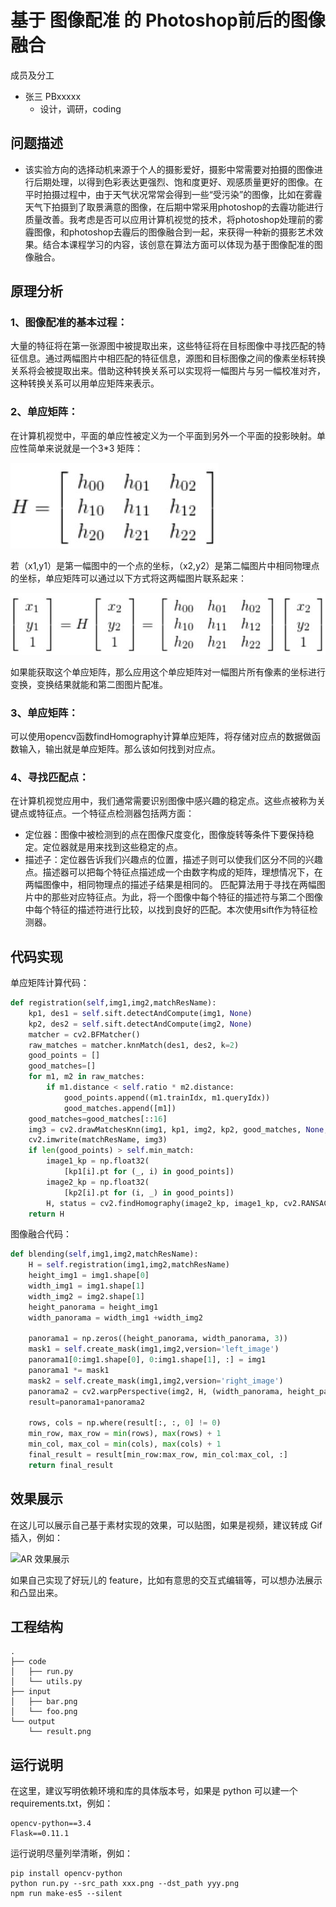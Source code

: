 # 基于 图像配准 的 Photoshop前后的图像融合

成员及分工
- 张三 PBxxxxx
  - 设计，调研，coding


## 问题描述

- 该实验方向的选择动机来源于个人的摄影爱好，摄影中常需要对拍摄的图像进行后期处理，以得到色彩表达更强烈、饱和度更好、观感质量更好的图像。在平时拍摄过程中，由于天气状况常常会得到一些“受污染”的图像，比如在雾霾天气下拍摄到了取景满意的图像，在后期中常采用photoshop的去霾功能进行质量改善。我考虑是否可以应用计算机视觉的技术，将photoshop处理前的雾霾图像，和photoshop去霾后的图像融合到一起，来获得一种新的摄影艺术效果。结合本课程学习的内容，该创意在算法方面可以体现为基于图像配准的图像融合。

## 原理分析

### 1、图像配准的基本过程：
大量的特征将在第一张源图中被提取出来，这些特征将在目标图像中寻找匹配的特征信息。通过两幅图片中相匹配的特征信息，源图和目标图像之间的像素坐标转换关系将会被提取出来。借助这种转换关系可以实现将一幅图片与另一幅校准对齐，这种转换关系可以用单应矩阵来表示。
### 2、单应矩阵：
在计算机视觉中，平面的单应性被定义为一个平面到另外一个平面的投影映射。单应性简单来说就是一个3*3 矩阵：

![image]( https://github.com/USTC-Computer-Vision-2021/project-cv_dyq/blob/main/funcImg/func1.JPG)

若（x1,y1）是第一幅图中的一个点的坐标，（x2,y2）是第二幅图片中相同物理点的坐标，单应矩阵可以通过以下方式将这两幅图片联系起来：

![image]( https://github.com/USTC-Computer-Vision-2021/project-cv_dyq/blob/main/funcImg/func2.JPG)

如果能获取这个单应矩阵，那么应用这个单应矩阵对一幅图片所有像素的坐标进行变换，变换结果就能和第二图图片配准。
### 3、单应矩阵：
可以使用opencv函数findHomography计算单应矩阵，将存储对应点的数据做函数输入，输出就是单应矩阵。那么该如何找到对应点。
### 4、寻找匹配点：
在计算机视觉应用中，我们通常需要识别图像中感兴趣的稳定点。这些点被称为关键点或特征点。一个特征点检测器包括两方面：
- 定位器：图像中被检测到的点在图像尺度变化，图像旋转等条件下要保持稳定。定位器就是用来找到这些稳定的点。
- 描述子：定位器告诉我们兴趣点的位置，描述子则可以使我们区分不同的兴趣点。描述器可以把每个特征点描述成一个由数字构成的矩阵，理想情况下，在两幅图像中，相同物理点的描述子结果是相同的。
匹配算法用于寻找在两幅图片中的那些对应特征点。为此，将一个图像中每个特征的描述符与第二个图像中每个特征的描述符进行比较，以找到良好的匹配。本次使用sift作为特征检测器。

## 代码实现

单应矩阵计算代码：
```python
def registration(self,img1,img2,matchResName):
    kp1, des1 = self.sift.detectAndCompute(img1, None)
    kp2, des2 = self.sift.detectAndCompute(img2, None)
    matcher = cv2.BFMatcher()
    raw_matches = matcher.knnMatch(des1, des2, k=2)
    good_points = []
    good_matches=[]
    for m1, m2 in raw_matches:
        if m1.distance < self.ratio * m2.distance:
            good_points.append((m1.trainIdx, m1.queryIdx))
            good_matches.append([m1])
    good_matches=good_matches[::16]
    img3 = cv2.drawMatchesKnn(img1, kp1, img2, kp2, good_matches, None, flags=2)
    cv2.imwrite(matchResName, img3)
    if len(good_points) > self.min_match:
        image1_kp = np.float32(
            [kp1[i].pt for (_, i) in good_points])
        image2_kp = np.float32(
            [kp2[i].pt for (i, _) in good_points])
        H, status = cv2.findHomography(image2_kp, image1_kp, cv2.RANSAC,5.0)
    return H
```
图像融合代码：
```python
def blending(self,img1,img2,matchResName):
    H = self.registration(img1,img2,matchResName)
    height_img1 = img1.shape[0]
    width_img1 = img1.shape[1]
    width_img2 = img2.shape[1]
    height_panorama = height_img1
    width_panorama = width_img1 +width_img2

    panorama1 = np.zeros((height_panorama, width_panorama, 3))
    mask1 = self.create_mask(img1,img2,version='left_image')
    panorama1[0:img1.shape[0], 0:img1.shape[1], :] = img1
    panorama1 *= mask1
    mask2 = self.create_mask(img1,img2,version='right_image')
    panorama2 = cv2.warpPerspective(img2, H, (width_panorama, height_panorama))*mask2
    result=panorama1+panorama2

    rows, cols = np.where(result[:, :, 0] != 0)
    min_row, max_row = min(rows), max(rows) + 1
    min_col, max_col = min(cols), max(cols) + 1
    final_result = result[min_row:max_row, min_col:max_col, :]
    return final_result
```

## 效果展示

在这儿可以展示自己基于素材实现的效果，可以贴图，如果是视频，建议转成 Gif 插入，例如：

![AR 效果展示](demo/ar.gif)

如果自己实现了好玩儿的 feature，比如有意思的交互式编辑等，可以想办法展示和凸显出来。

## 工程结构

```text
.
├── code
│   ├── run.py
│   └── utils.py
├── input
│   ├── bar.png
│   └── foo.png
└── output
    └── result.png
```

## 运行说明

在这里，建议写明依赖环境和库的具体版本号，如果是 python 可以建一个 requirements.txt，例如：

```
opencv-python==3.4
Flask==0.11.1
```

运行说明尽量列举清晰，例如：
```
pip install opencv-python
python run.py --src_path xxx.png --dst_path yyy.png
npm run make-es5 --silent
```

